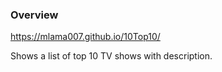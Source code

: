### Overview
https://mlama007.github.io/10Top10/

Shows a list of top 10 TV shows with description.
